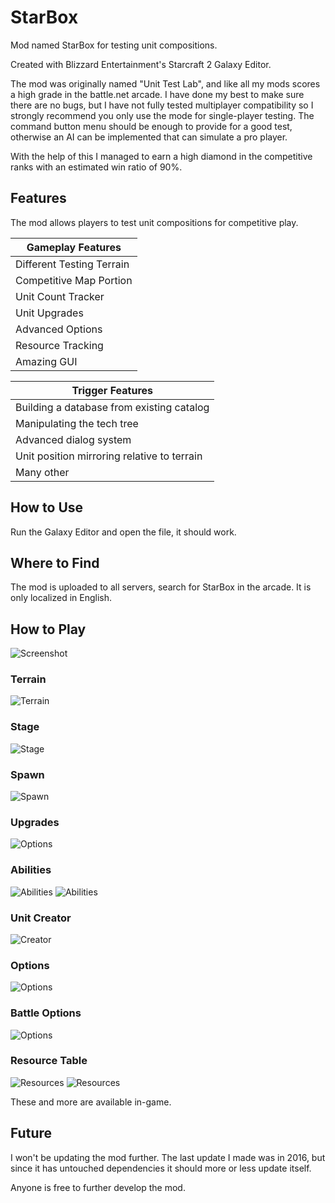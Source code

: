 # StarBox
Mod named StarBox for testing unit compositions.

Created with Blizzard Entertainment's Starcraft 2 Galaxy Editor.

The mod was originally named "Unit Test Lab", and like all my mods scores a high grade in the battle.net arcade. I have done my best to make sure there are no bugs, but I have not fully tested multiplayer compatibility so I strongly recommend you only use the mode for single-player testing. The command button menu should be enough to provide for a good test, otherwise an AI can be implemented that can simulate a pro player.

With the help of this I managed to earn a high diamond in the competitive ranks with an estimated win ratio of 90%.
## Features
The mod allows players to test unit compositions for competitive play.

| Gameplay Features |
| --- |
| Different Testing Terrain |
| Competitive Map Portion |
| Unit Count Tracker|
| Unit Upgrades |
| Advanced Options |
| Resource Tracking |
| Amazing GUI |

| Trigger Features |
| --- |
| Building a database from existing catalog |
| Manipulating the tech tree |
| Advanced dialog system |
| Unit position mirroring relative to terrain |
| Many other |

## How to Use
Run the Galaxy Editor and open the file, it should work.
## Where to Find
The mod is uploaded to all servers, search for StarBox in the arcade.
It is only localized in English.
## How to Play
![Screenshot](images/Screenshot1.jpg)
### Terrain
![Terrain](images/Help1.jpg)
### Stage
![Stage](images/Help2.jpg)
### Spawn
![Spawn](images/Help3.jpg)
### Upgrades
![Options](images/Help6.jpg)
### Abilities
![Abilities](images/Help4.jpg)
![Abilities](images/Help4.1.jpg)
### Unit Creator
![Creator](images/Help5.jpg)
### Options
![Options](images/Help5.1.jpg)
### Battle Options
![Options](images/Help5.2.jpg)
### Resource Table
![Resources](images/Help7.jpg)
![Resources](images/Help7.1.jpg)

These and more are available in-game.
## Future
I won't be updating the mod further. The last update I made was in 2016, but since it has untouched dependencies it should more or less update itself. 

Anyone is free to further develop the mod.
